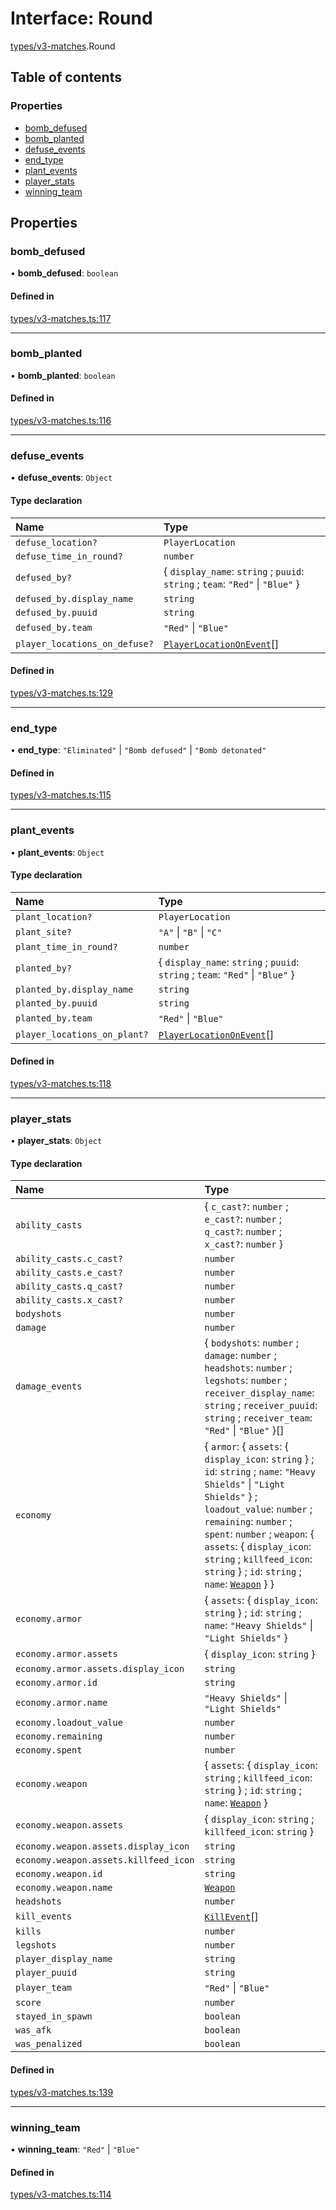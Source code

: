 # Interface: Round

[types/v3-matches](../modules/types_v3_matches.md).Round

## Table of contents

### Properties

- [bomb\_defused](types_v3_matches.Round.md#bomb_defused)
- [bomb\_planted](types_v3_matches.Round.md#bomb_planted)
- [defuse\_events](types_v3_matches.Round.md#defuse_events)
- [end\_type](types_v3_matches.Round.md#end_type)
- [plant\_events](types_v3_matches.Round.md#plant_events)
- [player\_stats](types_v3_matches.Round.md#player_stats)
- [winning\_team](types_v3_matches.Round.md#winning_team)

## Properties

### bomb\_defused

• **bomb\_defused**: `boolean`

#### Defined in

[types/v3-matches.ts:117](https://github.com/jameslinimk/unofficial-valorant-api/blob/2dbdb4a/package/src/types/v3-matches.ts#L117)

___

### bomb\_planted

• **bomb\_planted**: `boolean`

#### Defined in

[types/v3-matches.ts:116](https://github.com/jameslinimk/unofficial-valorant-api/blob/2dbdb4a/package/src/types/v3-matches.ts#L116)

___

### defuse\_events

• **defuse\_events**: `Object`

#### Type declaration

| Name | Type |
| :------ | :------ |
| `defuse_location?` | `PlayerLocation` |
| `defuse_time_in_round?` | `number` |
| `defused_by?` | { `display_name`: `string` ; `puuid`: `string` ; `team`: ``"Red"`` \| ``"Blue"``  } |
| `defused_by.display_name` | `string` |
| `defused_by.puuid` | `string` |
| `defused_by.team` | ``"Red"`` \| ``"Blue"`` |
| `player_locations_on_defuse?` | [`PlayerLocationOnEvent`](types_v3_matches.PlayerLocationOnEvent.md)[] |

#### Defined in

[types/v3-matches.ts:129](https://github.com/jameslinimk/unofficial-valorant-api/blob/2dbdb4a/package/src/types/v3-matches.ts#L129)

___

### end\_type

• **end\_type**: ``"Eliminated"`` \| ``"Bomb defused"`` \| ``"Bomb detonated"``

#### Defined in

[types/v3-matches.ts:115](https://github.com/jameslinimk/unofficial-valorant-api/blob/2dbdb4a/package/src/types/v3-matches.ts#L115)

___

### plant\_events

• **plant\_events**: `Object`

#### Type declaration

| Name | Type |
| :------ | :------ |
| `plant_location?` | `PlayerLocation` |
| `plant_site?` | ``"A"`` \| ``"B"`` \| ``"C"`` |
| `plant_time_in_round?` | `number` |
| `planted_by?` | { `display_name`: `string` ; `puuid`: `string` ; `team`: ``"Red"`` \| ``"Blue"``  } |
| `planted_by.display_name` | `string` |
| `planted_by.puuid` | `string` |
| `planted_by.team` | ``"Red"`` \| ``"Blue"`` |
| `player_locations_on_plant?` | [`PlayerLocationOnEvent`](types_v3_matches.PlayerLocationOnEvent.md)[] |

#### Defined in

[types/v3-matches.ts:118](https://github.com/jameslinimk/unofficial-valorant-api/blob/2dbdb4a/package/src/types/v3-matches.ts#L118)

___

### player\_stats

• **player\_stats**: `Object`

#### Type declaration

| Name | Type |
| :------ | :------ |
| `ability_casts` | { `c_cast?`: `number` ; `e_cast?`: `number` ; `q_cast?`: `number` ; `x_cast?`: `number`  } |
| `ability_casts.c_cast?` | `number` |
| `ability_casts.e_cast?` | `number` |
| `ability_casts.q_cast?` | `number` |
| `ability_casts.x_cast?` | `number` |
| `bodyshots` | `number` |
| `damage` | `number` |
| `damage_events` | { `bodyshots`: `number` ; `damage`: `number` ; `headshots`: `number` ; `legshots`: `number` ; `receiver_display_name`: `string` ; `receiver_puuid`: `string` ; `receiver_team`: ``"Red"`` \| ``"Blue"``  }[] |
| `economy` | { `armor`: { `assets`: { `display_icon`: `string`  } ; `id`: `string` ; `name`: ``"Heavy Shields"`` \| ``"Light Shields"``  } ; `loadout_value`: `number` ; `remaining`: `number` ; `spent`: `number` ; `weapon`: { `assets`: { `display_icon`: `string` ; `killfeed_icon`: `string`  } ; `id`: `string` ; `name`: [`Weapon`](../modules/types_general.md#weapon)  }  } |
| `economy.armor` | { `assets`: { `display_icon`: `string`  } ; `id`: `string` ; `name`: ``"Heavy Shields"`` \| ``"Light Shields"``  } |
| `economy.armor.assets` | { `display_icon`: `string`  } |
| `economy.armor.assets.display_icon` | `string` |
| `economy.armor.id` | `string` |
| `economy.armor.name` | ``"Heavy Shields"`` \| ``"Light Shields"`` |
| `economy.loadout_value` | `number` |
| `economy.remaining` | `number` |
| `economy.spent` | `number` |
| `economy.weapon` | { `assets`: { `display_icon`: `string` ; `killfeed_icon`: `string`  } ; `id`: `string` ; `name`: [`Weapon`](../modules/types_general.md#weapon)  } |
| `economy.weapon.assets` | { `display_icon`: `string` ; `killfeed_icon`: `string`  } |
| `economy.weapon.assets.display_icon` | `string` |
| `economy.weapon.assets.killfeed_icon` | `string` |
| `economy.weapon.id` | `string` |
| `economy.weapon.name` | [`Weapon`](../modules/types_general.md#weapon) |
| `headshots` | `number` |
| `kill_events` | [`KillEvent`](types_v3_matches.KillEvent.md)[] |
| `kills` | `number` |
| `legshots` | `number` |
| `player_display_name` | `string` |
| `player_puuid` | `string` |
| `player_team` | ``"Red"`` \| ``"Blue"`` |
| `score` | `number` |
| `stayed_in_spawn` | `boolean` |
| `was_afk` | `boolean` |
| `was_penalized` | `boolean` |

#### Defined in

[types/v3-matches.ts:139](https://github.com/jameslinimk/unofficial-valorant-api/blob/2dbdb4a/package/src/types/v3-matches.ts#L139)

___

### winning\_team

• **winning\_team**: ``"Red"`` \| ``"Blue"``

#### Defined in

[types/v3-matches.ts:114](https://github.com/jameslinimk/unofficial-valorant-api/blob/2dbdb4a/package/src/types/v3-matches.ts#L114)
